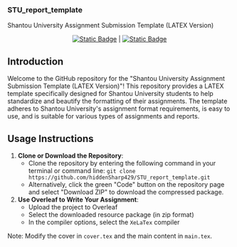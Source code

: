 <!--
 * @Author: hiddenSharp429 z404878860@163.com
 * @Date: 2024-07-14 09:38:59
 * @LastEditors: hiddenSharp429 z404878860@163.com
 * @LastEditTime: 2024-07-14 10:15:47
 * @FilePath: /STU-report-template/README.md
 * @Description: 
-->
### STU_report_template
Shantou University Assignment Submission Template (LATEX Version)
<div align="center">
  
  [![Static Badge](https://img.shields.io/badge/%E7%AE%80%E4%BD%93%E4%B8%AD%E6%96%87-%40hiddenSharp429-red)](https://github.com/hiddenSharp429/STU_report_template/blob/main/README_CN.md)    |  [![Static Badge](https://img.shields.io/badge/English-%40hiddenSharp429-blue)](https://github.com/hiddenSharp429/STU_report_template?tab=readme-ov-file)  
  
</div>


## Introduction
Welcome to the GitHub repository for the "Shantou University Assignment Submission Template (LATEX Version)"! This repository provides a LATEX template specifically designed for Shantou University students to help standardize and beautify the formatting of their assignments. The template adheres to Shantou University's assignment format requirements, is easy to use, and is suitable for various types of assignments and reports.

## Usage Instructions
1. **Clone or Download the Repository**:
    - Clone the repository by entering the following command in your terminal or command line:
    `git clone https://github.com/hiddenSharp429/STU_report_template.git`
    - Alternatively, click the green "Code" button on the repository page and select "Download ZIP" to download the compressed package.
2. **Use Overleaf to Write Your Assignment**:
    - Upload the project to Overleaf
    - Select the downloaded resource package (in zip format)
    - In the compiler options, select the `XeLaTex` compiler

Note: Modify the cover in `cover.tex` and the main content in `main.tex`.